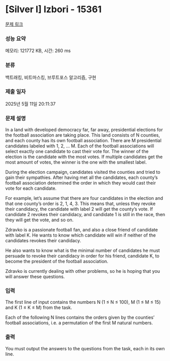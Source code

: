 # [Silver I] Izbori - 15361 

[문제 링크](https://www.acmicpc.net/problem/15361) 

### 성능 요약

메모리: 121772 KB, 시간: 260 ms

### 분류

백트래킹, 비트마스킹, 브루트포스 알고리즘, 구현

### 제출 일자

2025년 5월 11일 20:11:37

### 문제 설명

<p>In a land with developed democracy far, far away, presidential elections for the football association are taking place. This land consists of N counties, and each county has its own football association. There are M presidential candidates labeled with 1, 2, … M. Each of the football associations will select exactly one candidate to cast their vote for. The winner of the election is the candidate with the most votes. If multiple candidates get the most amount of votes, the winner is the one with the smallest label.</p>

<p>During the election campaign, candidates visited the counties and tried to gain their sympathies. After having met all the candidates, each county’s football association determined the order in which they would cast their vote for each candidate.</p>

<p>For example, let’s assume that there are four candidates in the election and that one county’s order is 2, 1, 4, 3. This means that, unless they revoke their candidacy, the candidate with label 2 will get the county’s vote. If candidate 2 revokes their candidacy, and candidate 1 is still in the race, then they will get the vote, and so on.</p>

<p>Zdravko is a passionate football fan, and also a close friend of candidate with label K. He wants to know which candidate will win if neither of the candidates revokes their candidacy.</p>

<p>He also wants to know what is the minimal number of candidates he must persuade to revoke their candidacy in order for his friend, candidate K, to become the president of the football association.</p>

<p>Zdravko is currently dealing with other problems, so he is hoping that you will answer these questions.</p>

### 입력 

 <p>The first line of input contains the numbers N (1 ≤ N ≤ 100), M (1 ≤ M ≤ 15) and K (1 ≤ K ≤ M) from the task.</p>

<p>Each of the following N lines contains the orders given by the counties’ football associations, i.e. a permutation of the first M natural numbers.</p>

### 출력 

 <p>You must output the answers to the questions from the task, each in its own line.</p>

